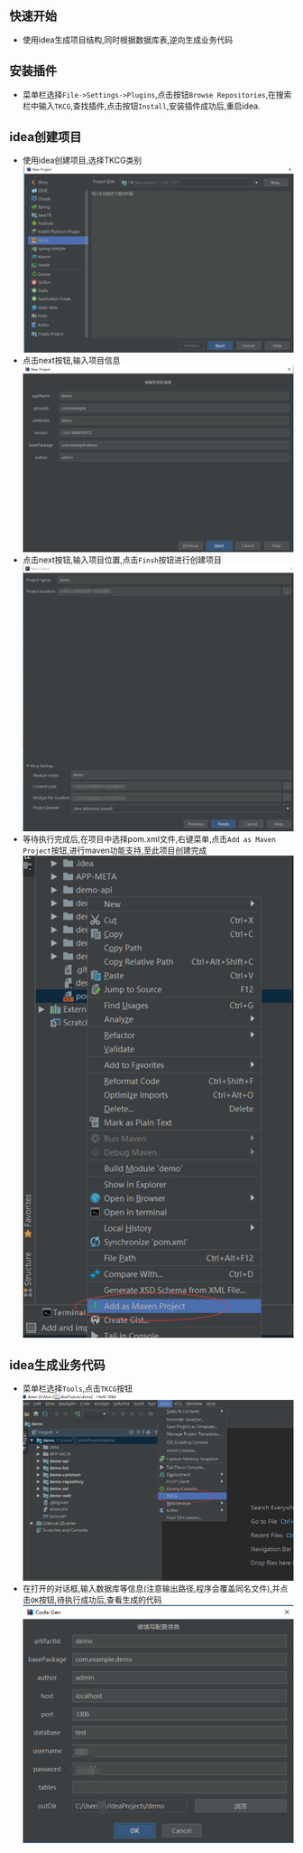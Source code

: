 ## 快速开始

* 使用idea生成项目结构,同时根据数据库表,逆向生成业务代码

## 安装插件
* 菜单栏选择`File->Settings->Plugins`,点击按钮`Browse Repositories`,在搜索栏中输入`TKCG`,查找插件,点击按钮`Install`,安装插件成功后,重启idea.

## idea创建项目
* 使用idea创建项目,选择TKCG类别
![](./image/quick_start/1.png)
* 点击next按钮,输入项目信息
![](./image/quick_start/2.png)
* 点击next按钮,输入项目位置,点击`Finsh`按钮进行创建项目
![](./image/quick_start/3.png)
* 等待执行完成后,在项目中选择pom.xml文件,右键菜单,点击`Add as Maven Project`按钮,进行maven功能支持,至此项目创建完成  
![](./image/quick_start/4.png)

## idea生成业务代码
* 菜单栏选择`Tools`,点击`TKCG`按钮
![](./image/quick_start/5.png)
* 在打开的对话框,输入数据库等信息(注意输出路径,程序会覆盖同名文件),并点击`OK`按钮,待执行成功后,查看生成的代码
![](./image/quick_start/6.png)
